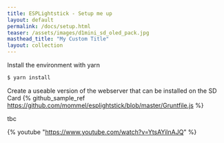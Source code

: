```yaml
---
title: ESPLightstick - Setup me up
layout: default
permalink: /docs/setup.html
teaser: /assets/images/d1mini_sd_oled_pack.jpg
masthead_title: "My Custom Title"
layout: collection
---
```


Install the environment with yarn
```bash
$ yarn install
```
Create a useable version of the webserver that can be installed on the SD Card
{% github_sample_ref https://github.com/mommel/esplightstick/blob/master/Gruntfile.js %}

tbc

{% youtube "https://www.youtube.com/watch?v=YtsAYilnAJQ" %}
